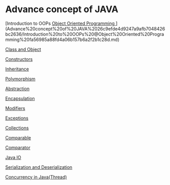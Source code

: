 # Advance concept of JAVA

[Introduction to OOPs [Object Oriented Programming ](JAVA%20for%20Beginners%2057547adb96234e95a085593ef90641c0/Object%20Oriented%20Programming%206f5ebd71ce0b40b1b091b692fbf24e29.md) ](Advance%20concept%20of%20JAVA%2026c9efde4d9247a9afb7048426bc2636/Introduction%20to%20OOPs%20@Object%20Oriented%20Programming%20fa56985a88fd4a06b157b6a2f2b1c28d.md)

[Class and Object](Advance%20concept%20of%20JAVA%2026c9efde4d9247a9afb7048426bc2636/Class%20and%20Object%202089882bd5a549c9a92c9187e11ffe4a.md)

[Constructors](Advance%20concept%20of%20JAVA%2026c9efde4d9247a9afb7048426bc2636/Constructors%200c5dbc0194854fae9e7fd8281ea2cd5d.md)

[Inheritance](Advance%20concept%20of%20JAVA%2026c9efde4d9247a9afb7048426bc2636/Inheritance%205380413a3ab24479b8d7c6d6c2696a54.md)

[Polymorphism](Advance%20concept%20of%20JAVA%2026c9efde4d9247a9afb7048426bc2636/Polymorphism%20a461322e6dd549b4b610148ee85c559a.md)

[Abstraction](Advance%20concept%20of%20JAVA%2026c9efde4d9247a9afb7048426bc2636/Abstraction%208a126ca1704a4be3b6db6f159ee6140e.md)

[Encapsulation](Advance%20concept%20of%20JAVA%2026c9efde4d9247a9afb7048426bc2636/Encapsulation%20388760da09274581ac96e4a98fe6de4e.md)

[Modifiers](Advance%20concept%20of%20JAVA%2026c9efde4d9247a9afb7048426bc2636/Modifiers%200b60000481704734aabcbecb59e23f58.md)

[Exceptions](Advance%20concept%20of%20JAVA%2026c9efde4d9247a9afb7048426bc2636/Exceptions%20d655eb61cfa34f3ab07b481d5703f1d4.md)

[Collections](Advance%20concept%20of%20JAVA%2026c9efde4d9247a9afb7048426bc2636/Collections%20e16a89aa51d6475bb692c342750346d3.md)

[Comparable](Advance%20concept%20of%20JAVA%2026c9efde4d9247a9afb7048426bc2636/Comparable%20dea7668acb5645d2b4f6cd71bb120b36.md)

[Comparator](Advance%20concept%20of%20JAVA%2026c9efde4d9247a9afb7048426bc2636/Comparator%20e8605795ea464c23b7145223dd900b59.md)

[Java IO](Advance%20concept%20of%20JAVA%2026c9efde4d9247a9afb7048426bc2636/Java%20IO%20b66f4613ea754b6482e05939a6364450.md)

[Serialization and Deserialization ](Advance%20concept%20of%20JAVA%2026c9efde4d9247a9afb7048426bc2636/Serialization%20and%20Deserialization%20254d12673beb4c1ebba0c54b238e3881.md)

[Concurrency in Java(Thread) ](Advance%20concept%20of%20JAVA%2026c9efde4d9247a9afb7048426bc2636/Concurrency%20in%20Java(Thread)%206f00a8f4c02a4d50aa47ee95a9edb777.md)